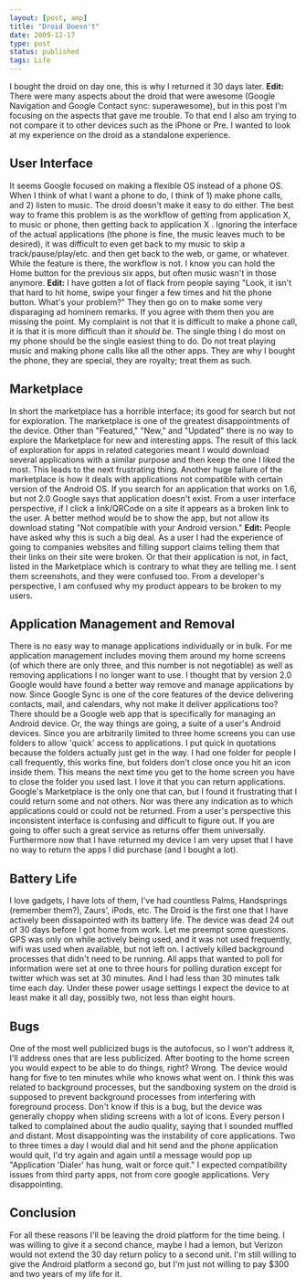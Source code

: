 ```yaml
---
layout: [post, amp]
title: "Droid Doesn't"
date: 2009-12-17
type: post
status: published
tags: Life
---
```



I bought the droid on day one, this is why I returned it 30 days later. **Edit:** There were many aspects about the droid that were awesome (Google Navigation and Google Contact sync: superawesome), but in this post I'm focusing on the aspects that gave me trouble. To that end I also am trying to not compare it to other devices such as the iPhone or Pre. I wanted to look at my experience on the droid as a standalone experience.

## User Interface

It seems Google focused on making a flexible OS instead of a phone OS. When I think of what I want a phone to do, I think of 1) make phone calls, and 2) listen to music. The droid doesn't make it easy to do either. The best way to frame this problem is as the workflow of getting from application X, to music or phone, then getting back to application X . Ignoring the interface of the actual applications (the phone is fine, the music leaves much to be desired), it was difficult to even get back to my music to skip a track/pause/play/etc. and then get back to the web, or game, or whatever. While the feature is there, the workflow is not. I know you can hold the Home button for the previous six apps, but often music wasn't in those anymore. **Edit:** I have gotten a lot of flack from people saying "Look, it isn't that hard to hit home, swipe your finger a few times and hit the phone button. What's your problem?" They then go on to make some very disparaging ad hominem remarks. If you agree with them then you are missing the point. My complaint is not that it is difficult to make a phone call, it is that it is more difficult than it _should be_. The single thing I do most on my phone should be the single easiest thing to do. Do not treat playing music and making phone calls like all the other apps. They are why I bought the phone, they are special, they are royalty; treat them as such.

## Marketplace

In short the marketplace has a horrible interface; its good for search but not for exploration. The marketplace is one of the greatest disappointments of the device. Other than "Featured," "New," and "Updated" there is no way to explore the Marketplace for new and interesting apps. The result of this lack of exploration for apps in related categories meant I would download several applications with a similar purpose and then keep the one I liked the most. This leads to the next frustrating thing. Another huge failure of the marketplace is how it deals with applications not compatible with certain version of the Android OS. If you search for an application that works on 1.6, but not 2.0 Google says that application doesn't exist. From a user interface perspective, if I click a link/QRCode on a site it appears as a broken link to the user. A better method would be to show the app, but not allow its download stating "Not compatible with your Android version." **Edit:** People have asked why this is such a big deal. As a user I had the experience of going to companies websites and filling support claims telling them that their links on their site were broken. Or that their application is not, in fact, listed in the Marketplace which is contrary to what they are telling me. I sent them screenshots, and they were confused too. From a developer's perspective, I am confused why my product appears to be broken to my users.

## Application Management and Removal

There is no easy way to manage applications individually or in bulk. For me application management includes moving them around my home screens (of which there are only three, and this number is not negotiable) as well as removing applications I no longer want to use. I thought that by version 2.0 Google would have found a better way remove and manage applications by now. Since Google Sync is one of the core features of the device delivering contacts, mail, and calendars, why not make it deliver applications too? There should be a Google web app that is specifically for managing an Android device. Or, the way things are going, a suite of a user's Android devices. Since you are arbitrarily limited to three home screens you can use folders to allow 'quick' access to applications. I put quick in quotations because the folders actually just get in the way. I had one folder for people I call frequently, this works fine, but folders don't close once you hit an icon inside them. This means the next time you get to the home screen you have to close the folder you used last. I love it that you can return applications. Google's Marketplace is the only one that can, but I found it frustrating that I could return some and not others. Nor was there any indication as to which applications could or could not be returned. From a user's perspective this inconsistent interface is confusing and difficult to figure out. If you are going to offer such a great service as returns offer them universally. Furthermore now that I have returned my device I am very upset that I have no way to return the apps I did purchase (and I bought a lot).

## Battery Life

I love gadgets, I have lots of them, I've had countless Palms, Handsprings (remember them?), Zaurs', iPods, etc. The Droid is the first one that I have actively been dissapointed with its battery life. The device was dead 24 out of 30 days before I got home from work. Let me preempt some questions. GPS was only on while actively being used, and it was not used frequently, wifi was used when available, but not left on. I actively killed background processes that didn't need to be running. All apps that wanted to poll for information were set at one to three hours for polling duration except for twitter which was set at 30 minutes. And I had less than 30 minutes talk time each day. Under these power usage settings I expect the device to at least make it all day, possibly two, not less than eight hours.

## Bugs

One of the most well publicized bugs is the autofocus, so I won't address it, I'll address ones that are less publicized. After booting to the home screen you would expect to be able to do things, right? Wrong. The device would hang for five to ten minutes while who knows what went on. I think this was related to background processes, but the sandboxing system on the droid is supposed to prevent background processes from interfering with foreground process. Don't know if this is a bug, but the device was generally choppy when sliding screens with a lot of icons. Every person I talked to complained about the audio quality, saying that I sounded muffled and distant. Most disappointing was the instability of core applications. Two to three times a day I would dial and hit send and the phone application would quit, I'd try again and again until a message would pop up "Application 'Dialer' has hung, wait or force quit." I expected compatibility issues from third party apps, not from core google applications. Very disappointing.

## Conclusion

For all these reasons I'll be leaving the droid platform for the time being. I was willing to give it a second chance, maybe I had a lemon, but Verizon would not extend the 30 day return policy to a second unit. I'm still willing to give the Android platform a second go, but I'm just not willing to pay $300 and two years of my life for it.

